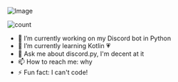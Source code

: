 ![Image](https://github-readme-stats.vercel.app/api?username=ppotatoo&theme=dracula)

![count](https://komarev.com/ghpvc/?username=ppotatoo&style=flat-square)


- 🔭 I’m currently working on my Discord bot in Python
- 🌱 I’m currently learning Kotlin 💗 
- 💬 Ask me about discord.py, I'm decent at it
- 📫 How to reach me: why
- ⚡ Fun fact: I can't code!
